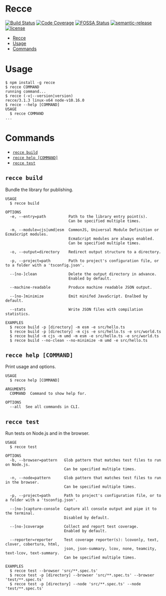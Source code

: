 # Recce

[![Build Status](https://travis-ci.org/escapace/recce.svg?branch=master)](https://travis-ci.org/escapace/recce)
[![Code Coverage](https://codecov.io/gh/escapace/recce/branch/master/graph/badge.svg)](https://codecov.io/gh/escapace/recce)
[![FOSSA Status](https://app.fossa.com/api/projects/git%2Bgithub.com%2Fescapace%2Frecce.svg?type=shield)](https://app.fossa.com/projects/git%2Bgithub.com%2Fescapace%2Frecce?ref=badge_shield)
[![semantic-release](https://img.shields.io/badge/%20%20%F0%9F%93%A6%F0%9F%9A%80-semantic--release-e10079.svg)](https://github.com/semantic-release/semantic-release)
[![license](https://img.shields.io/badge/license-Mozilla%20Public%20License%20Version%202.0-blue.svg)]()

<!-- toc -->
* [Recce](#recce)
* [Usage](#usage)
* [Commands](#commands)
<!-- tocstop -->

# Usage

<!-- usage -->
```sh-session
$ npm install -g recce
$ recce COMMAND
running command...
$ recce (-v|--version|version)
recce/3.1.3 linux-x64 node-v10.16.0
$ recce --help [COMMAND]
USAGE
  $ recce COMMAND
...
```
<!-- usagestop -->

# Commands

<!-- commands -->
* [`recce build`](#recce-build)
* [`recce help [COMMAND]`](#recce-help-command)
* [`recce test`](#recce-test)

## `recce build`

Bundle the library for publishing.

```
USAGE
  $ recce build

OPTIONS
  -e, --entry=path          Path to the library entry point(s).
                            Can be specified multiple times.

  -m, --module=cjs|umd|esm  CommonJS, Universal Module Definition or EcmaScript modules.
                            EcmaScript modules are always enabled.
                            Can be specified multiple times.

  -o, --output=directory    Redirect output structure to a directory.

  -p, --project=path        Path to project's configuration file, or to a folder with a 'tsconfig.json'.

  --[no-]clean              Delete the output directory in advance.
                            Enabled by default.

  --machine-readable        Produce machine readable JSON output.

  --[no-]minimize           Emit minifed JavaScript. Enalbed by default.

  --stats                   Write JSON files with compilation statistics.

EXAMPLES
  $ recce build -p [directory] -m esm -e src/hello.ts
  $ recce build -p [directory] -m cjs -e src/hello.ts -e src/world.ts
  $ recce build -m cjs -m umd -m esm -e src/hello.ts -e src/world.ts
  $ recce build --no-clean --no-minimize -m umd -e src/hello.ts
```

## `recce help [COMMAND]`

Print usage and options.

```
USAGE
  $ recce help [COMMAND]

ARGUMENTS
  COMMAND  Command to show help for.

OPTIONS
  --all  See all commands in CLI.
```

## `recce test`

Run tests on Node.js and in the browser.

```
USAGE
  $ recce test

OPTIONS
  -b, --browser=pattern   Glob pattern that matches test files to run on Node.js.
                          Can be specified multiple times.

  -n, --node=pattern      Glob pattern that matches test files to run in the browser.
                          Can be specified multiple times.

  -p, --project=path      Path to project's configuration file, or to a folder with a 'tsconfig.json'.

  --[no-]capture-console  Capture all console output and pipe it to the terminal.
                          Disabled by default.

  --[no-]coverage         Collect and report test coverage.
                          Enabled by default.

  --reporter=reporter     Test coverage reporter(s): lcovonly, text, clover, cobertura, html,
                          json, json-summary, lcov, none, teamcity, text-lcov, text-summary.
                          Can be specified multiple times.

EXAMPLES
  $ recce test --browser 'src/**.spec.ts'
  $ recce test -p [directory] --browser 'src/**.spec.ts' --browser 'test/**.spec.ts'
  $ recce test -p [directory] --node 'src/**.spec.ts' --node 'test/**.spec.ts'
```
<!-- commandsstop -->
